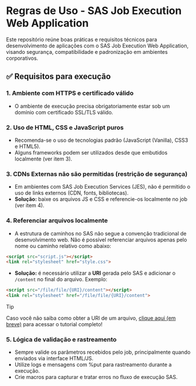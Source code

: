 # Regras de Uso - SAS Job Execution Web Application

Este repositório reúne boas práticas e requisitos técnicos para desenvolvimento de aplicações com o SAS Job Execution Web Application, visando segurança, compatibilidade e padronização em ambientes corporativos.

## ✅ Requisitos para execução

### 1. Ambiente com HTTPS e certificado válido

- O ambiente de execução precisa obrigatoriamente estar sob um domínio com certificado SSL/TLS válido.

### 2. Uso de HTML, CSS e JavaScript puros

- Recomenda-se o uso de tecnologias padrão (JavaScript (Vanilla), CSS3 e HTML5).
- Alguns frameworks podem ser utilizados desde que embutidos localmente (ver item 3).

### 3. CDNs Externas não são permitidas (restrição de segurança)

- Em ambientes com SAS Job Execution Services (JES), não é permitido o uso de links externos (CDN, fonts, bibliotecas).
- **Solução:** baixe os arquivos JS e CSS e referencie-os localmente no job (ver item 4).

### 4. Referenciar arquivos localmente

- A estrutura de caminhos no SAS não segue a convenção tradicional de desenvolvimento web. Não é possível referenciar arquivos apenas pelo nome ou caminho relativo como abaixo:

```html
<script src="script.js"></script>
<link rel="stylesheet" href="style.css">
```

- **Solução:** é necessário utilizar a **URI** gerada pelo SAS e adicionar o `/content` no final do arquivo. Exemplo:

```html
<script src="/file/file/{URI}/content"></script>
<link rel="stylesheet" href="/file/file/{URI}/content">
```

> [!TIP]
> Caso você não saiba como obter a URI de um arquivo, [clique aqui (em breve)](about:blank) para acessar o tutorial completo!

### 5. Lógica de validação e rastreamento

- Sempre valide os parâmetros recebidos pelo job, principalmente quando enviados via interface HTML/JS.
- Utilize logs e mensagens com %put para rastreamento durante a execução.
- Crie macros para capturar e tratar erros no fluxo de execução SAS.